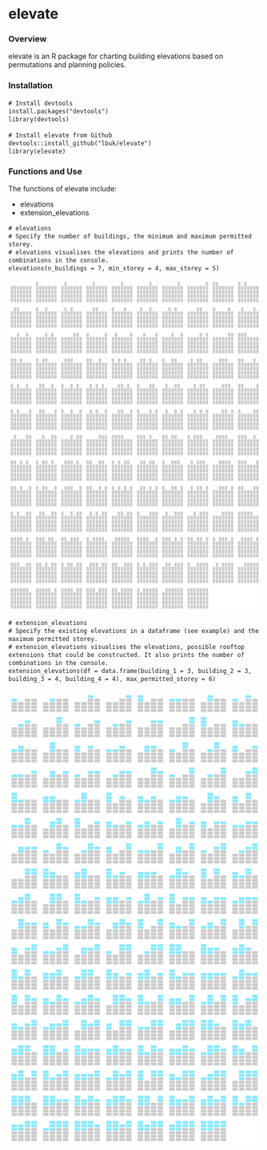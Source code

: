# elevate

### Overview
elevate is an R package for charting building elevations based on permutations and planning policies.

### Installation
```
# Install devtools
install.packages("devtools")
library(devtools)

# Install elevate from Github
devtools::install_github("lbuk/elevate")
library(elevate)
```

### Functions and Use
The functions of elevate include: 
* elevations
* extension_elevations

```
# elevations
# Specify the number of buildings, the minimum and maximum permitted storey. 
# elevations visualises the elevations and prints the number of combinations in the console.
elevations(n_buildings = 7, min_storey = 4, max_storey = 5)
```
![](https://github.com/lbuk/elevate/blob/master/img/elevations_example.png)

```
# extension_elevations
# Specify the existing elevations in a dataframe (see example) and the maximum permitted storey. 
# extension_elevations visualises the elevations, possible rooftop extensions that could be constructed. It also prints the number of combinations in the console.
extension_elevations(df = data.frame(building_1 = 3, building_2 = 3, building_3 = 4, building_4 = 4), max_permitted_storey = 6)
```
![](https://github.com/lbuk/elevate/blob/master/img/extension_elevations_example.png)
